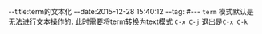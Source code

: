 --title:term的文本化
--date:2015-12-28 15:40:12
--tag:
#---
`term` 模式默认是无法进行文本操作的.
此时需要将term转换为text模式 `C-x C-j`
退出是`C-x C-k`
